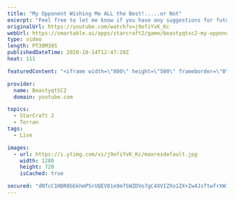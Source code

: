 ```yaml
---
title: "My Opponent Wishing Me ALL the Best!.....or Not"
excerpt: "Feel free to let me know if you have any suggestions for future videos. Enjoy this one and have a great day :)  If you are enjoying my YouTube content, check out my live stream on Twitch! Streaming pretty much every day, starting time is at 3 PM CET. Link to my stream is down below.  ►Twitch:   https://www.twitch.tv/beastyqt"
originalUrl: https://youtube.com/watch?v=j9ofiYvK_Kc
webUrl: https://smartable.ai/apps/starcraft2/game/beastyqtsc2-my-opponent-wishing-me-all-the-bestor-not/
type: video
length: PT30M30S
publishedDateTime: 2020-10-14T12:47:20Z
heat: 111

featuredContent: "<iframe width=\"800\" height=\"500\" frameborder=\"0\" src=\"https://www.youtube.com/embed/j9ofiYvK_Kc\" allow=\"accelerometer; autoplay; encrypted-media; gyroscope; picture-in-picture\" allowfullscreen></iframe>"

provider:
  name: BeastyqtSC2
  domain: youtube.com

topics:
  - StarCraft 2
  - Terran
tags:
  - Live

images:
  - url: https://i.ytimg.com/vi/j9ofiYvK_Kc/maxresdefault.jpg
    width: 1280
    height: 720
    isCached: true

secured: "dNTcC1HBR0bbkhmPSrUQEV81e9m7SWZDVo7gC4XVIZXo1ZX+Zw4JsTtwfrXWIhrFMvR8S/FjbxXkOO12yrTXdIv0Mben8FgrXK8mkF3/oyp3nMgfOgQJYnhckTmP9WHfExViQYkOe349S9z6YgwEVh9Oehhk8KK2u+TEPwA0yrOqF0VbnkmmuLPJv67AGY2HzRq7IDJ9ietoMmaYgJbkZo9bzM0vRto4Awz3dkXti/6Vg/HuqDuDSewUlDpU4thjj8ml1i0ri4OckpRrgD+iAyzF9kFdIlgf5JctCETGrWJGznJNT7IwmArYmXS8U4eAI+n7FzAgx0GREGkNf7Nu04bM5l71uQ6seFC2sdRFoCgUb1F8MVp+/yKw824jy1cmxqVrsKAyotgByyBx2fjnl4nOqSO4yv3vm5m66TIhcjU=;B/YMpo3X9GTqRjdfxC+wXg=="
---
```


